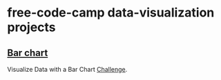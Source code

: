 # free-code-camp data-visualization projects

## [Bar chart](https://headfire94.github.io/d3-bar-chart/)
Visualize Data with a Bar Chart
[Challenge](https://www.freecodecamp.com/challenges/visualize-data-with-a-bar-chart).
